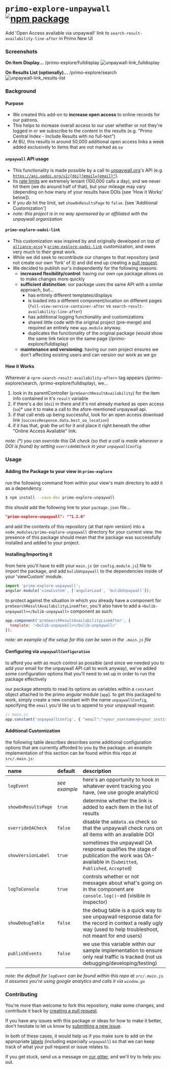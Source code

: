 # `primo-explore-unpaywall` [![npm package](https://img.shields.io/npm/v/primo-explore-unpaywall.svg)](https://www.npmjs.com/package/primo-explore-unpaywall)

Add 'Open Access available via unpaywall' link to `search-result-availability-line-after` in Primo New UI

### Screenshots

**On Item Display...**
/primo-explore/fulldisplay
![unpaywall-link_fulldisplay](https://github.com/bulib/primo-explore-bu/blob/master/packages/unpaywall/img/unpaywall-link_fulldisplay.png?raw=true)

**On Results List (optionally)...**
/primo-explore/search
![unpaywall-link_results-list](https://github.com/bulib/primo-explore-bu/blob/master/packages/unpaywall/img/unpaywall-link_results-list.png?raw=true)

### Background

#### Purpose
- We created this add-on to  **increase open access** to online records for our patrons.
- This helps to increase overall access to our user whether or not they're logged in or we subscribe to the content in the results 
  (e.g. "Primo Central Index - Include Results with no full-text")
- At BU, this results in around 50,000 additional open access links a week added exclusively to items that are not marked as `oa`

#### `unpaywall` API usage
- This functionality is made possible by a call to [unpaywall.org](https://unpaywall.org/)'s API 
  (e.g. [`https://api.oadoi.org/v2/{doi}?email={email}"`](https://api.unpaywall.org/v2/10.1038/nature12373?email=YOUR_EMAIL)).
- Its [rate limits](https://unpaywall.org/products/api) are extremely leniant (100,000 calls a day), and we never hit them 
  (we do around half of that), but your mileage may vary (depending on how many of your results have DOIs [see 'How it Works' below]).
- If you _do_ hit the limit, set `showOnResultsPage` to `false`. [see 'Additional Customization']
- _note: this project is in no way sponsored by or affiliated with the unpaywall organization_

#### `primo-explore-oadoi-link`
- This customization was inspired by and originally developed on top of [`alliance-pcsg`](https://github.com/alliance-pcsg/)'s 
  [`primo-explore-oadoi-link`](https://github.com/alliance-pcsg/primo-explore-oadoi-link/) customization, and owes very
  much to their great work.
- While we did seek to recontribute our changes to that repository (and not create our own 'fork' of it) and did
  end up creating a [pull request](https://github.com/alliance-pcsg/primo-explore-oadoi-link/pull/4).
- We decided to publish our's independently for the following reasons:
  - **increased flexibility/control**: having our own `npm` package allows us to make changes more quickly
  - **sufficient distinction**: our package uses the same API with a similar approach, but...
    - has entirely different templates/displays
    - is loaded into a different component/location on different pages (`full-view-service-container-after` vs `search-result-availability-line-after`)
    - has additional logging functionality and customizations
    - shared little code with the original project (pre-merge) and required an entirely new `app.module` anyway.
    - duplicates the functionality of the original package (would show the same link twice on the same page
      (/primo-explore/fulldisplay)
  - **maintenance and versioning**: having our own project ensures we don't affecting existing users and can version
      our work as we go

#### How it Works

Wherever a `<prm-search-result-availability-after>` tag appears (/primo-explore/search, /primo-explore/fulldisplay), we...
1. look in its parentController (`prmSearchResultAvailability`) for the item info contained in it's `result` variable
2. if there's a doi (`doi`) in there and it's not already marked as open access (`oa`)* use it to make a call to
  the afore-mentioned unpaywall api.
3. if that call ends up being successful, look for an open access download link (`successResponse.data.best_oa_location`)
4. if it has that, grab the url for it and place it right beneath the other "Online Access Available" link.

_note: (*) you can override this OA check (so that a call is made wherever a DOI is found) by setting `overrideOACheck` in your `unpaywallConfig`_

### Usage

#### Adding the Package to your view in `primo-explore`

run the following command from within your view's main directory to add it as a dependency.

```bash
$ npm install --save-dev primo-explore-unpaywall
```

this should add the following line to your `package.json` file...

```json
"primo-explore-unpaywall": "^1.2.0"
```

and add the contents of this repository (at that npm version) into a `node_modules/primo-explore-unpaywall`
  directory for your current view. the presence of this package should mean that the package was successfully
  installed and added to your project.

#### Installing/Importing it

from here you'll have to edit your `main.js` (or `config.module.js`) file to import the package, and
  add `bulibUnpaywall` to the dependencies inside of your 'viewCustom' module. 

```js
import 'primo-explore-unpaywall';
angular.module('viewCustom', ['angularLoad', 'bulibUnpaywall']);
```
  
to protect against the situation in which you already have a component for `prmSearchResultAvailabilityLineAfter`,
  you'll also have to add a `<bulib-unpaywall></bulib-unpaywall>` component as such:

```js
app.component('prmSearchResultAvailabilityLineAfter', {
  template: '<bulib-unpaywall></bulib-unpaywall>'
});
```

_note: an example of the setup for this can be seen in the `.main.js` file_

#### Configuring via `unpaywallConfiguration`

to afford you with as much control as possible (and since we needed you to add your email for the unpaywall
  API call to work anyway), we've added some configuration options that you'll need to set up in order to run the
  package effectively

our package attempts to read its options as variables within a `constant` object attached to the primo angular module (`app`).
  to get this packaged to work, simply create a new constant with the name `unpaywallConfig`, specifying the `email` you'd
  like us to append to your unpaywall request:

```js
// main.js
app.constant('unpaywallConfig', { "email":"<your_username>@<your_institution>.edu" });
```

#### Additional Customization

the following table describes describes some additional configuration options that are currently afforded to
  you by the package. an example implementation of this section can be found within this repo at `src/.main.js`:

|name|default|description|
|:------|:-----|:----------|
|`logEvent`|_see example_|here's an opportunity to hook in whatever event tracking you have, (we use google analytics)|
|`showOnResultsPage`|`true`|determine whether the link is added to each item in the list of results|
|`overrideOACheck`|`false`|disable the `addata.oa` check so that the unpaywall check runs on all items with an available DOI|
|`showVersionLabel`|`true`|sometimes the unpaywall OA response qualifies the stage of publication the work was OA-available in (`Submitted`, `Published`, `Accepted`)|
|`logToConsole`|`true`|controls whether or not messages about what's going on in the component are `console.log()`-ed (visible in inspector)|
|`showDebugTable`|`false`|the debug table is a quick way to see unpaywall response data for the record in context a really ugly way (used to help troubleshoot, not meant for end users)|
|`publishEvents`|`false`|we use this variable within our sample implementation to ensure only real traffic is tracked (not us debugging/developing/testing)|

_note: the default for `logEvent` can be found within this repo at `src/.main.js`. it assumes you're using google analytics and calls it via `window.ga`_

### Contributing

You're more than welcome to fork this repository, make some changes, and contribute it back by
  [creating a pull request](https://github.com/bulib/primo-explore-bu/compare).

If you have any issues with this package or ideas for how to make it better, don't hesitate to let us know by
  [submitting a new issue](https://github.com/bulib/primo-explore-bu/issues/new).

In both of these cases, it would help us if you make sure to add on the appropriate
  [labels](https://github.com/bulib/primo-explore-bu/labels) (including especially `unpaywall`) so that we
  can keep track of what your pull request or issue relates to.

If you get stuck, send us a message on [our gitter](https://gitter.im/bulib/developers), and we'll try to help you out.